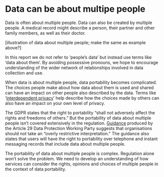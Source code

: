 # Data can be about multipe people

Data is often about multiple people. Data can also be created by multiple people. A medical record might describe a person, their partner and other family members, as well as their doctor.

[illustration of data about multiple people; make the same as example above?]

In this report we do not refer to ‘people’s data’ but instead use terms like ‘data about them’. By avoiding possessive pronouns, we hope to encourage understanding of the wider network of relationships involved in data collection and use.

When data is about multiple people, data portability becomes complicated. The choices people make about how data about them is used and shared can have an impact on other people also described by the data. Terms like ‘[interdependent privacy](https://fc13.ifca.ai/proc/10-1.pdf)’ help describe how the choices made by others can also have an impact on your own level of privacy.

The GDPR states that the right to portability “shall not adversely affect the rights and freedoms of others.” But the portability of data about multiple people isn’t covered extensively in the regulation. [Guidance](https://ec.europa.eu/newsroom/document.cfm?doc_id=44099) produced by the Article 29 Data Protection Working Party suggests that organisations should not take an “overly restrictive interpretation." The guidance also states that users will have the right to portability over telephone and instant messaging records that include data about multiple people.

The portability of data about multiple people is complex. Regulation alone won’t solve the problem. We need to develop an understanding of how services can consider the rights, opinions and choices of multiple people in the context of data portability.


